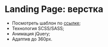 <h1>Landing Page: верстка</h1>
<ul>
  <li>Посмотреть шаблон по <a href="https://romanchueshov.github.io/Trinity_Car/">ссылке</a>;</li>
  <li>Технология SCSS/SASS;</li>
  <li>Анимация jQuery;</li>
  <li>Адаптив до 360px.</li>
</ul>
